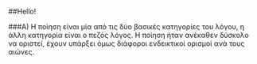 ##Hello!

###Α) Η ποίηση είναι μία από τις δύο βασικές κατηγορίες του λόγου, η άλλη κατηγορία είναι ο πεζός λόγος. Η ποίηση ήταν ανέκαθεν δύσκολο να οριστεί, έχουν υπάρξει όμως διάφοροι ενδεικτικοί ορισμοί ανά τους αιώνες.
